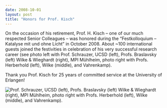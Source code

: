 ```yaml
---
date: 2008-10-01
layout: post
title: "Honors for Prof. Kisch"
---
```


On the occasion of his retirement, Prof. H. Kisch – one of our much respected Senior Colleagues – was honored during the “Festkolloquium – Katalyse mit und ohne Licht” in October 2008. 
About ~100 international guests joined the festivities in celebration of his very successful research career (see photo left with Prof. Schrauzer, UCSD (left), Profs. Braslavsky  (left) Wilke & Wieghardt (right), MPI Mühlheim, photo right with Profs.  Herberhold (left), Wilke (middle), and Vahrenkamp).

Thank you Prof. Kisch for 25 years of committed service at the University of Erlangen!

![Prof. Schrauzer, UCSD (left), Profs. Braslavsky (left) Wilke & Wieghardt (right), MPI Mühlheim, photo right with Profs. Herberhold (left), Wilke (middle), and Vahrenkamp).](img/kisch_verabschiedung.jpg)
